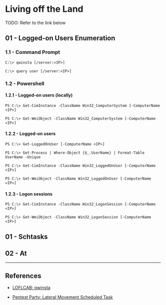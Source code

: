 # Living off the Land

TODO: Refer to the link below

## 01 - Logged-on Users Enumeration

### 1.1 - Command Prompt

```
C:\> qwinsta [/server:<IP>]

C:\> query user [/server:<IP>]
```

### 1.2 - Powershell

#### 1.2.1 - Logged-on users (locally)

```
PS C:\> Get-CimInstance -ClassName Win32_ComputerSystem [-ComputerName <IP>]

PS C:\> Get-WmiObject -ClassName Win32_ComputerSystem [-ComputerName <IP>]
```

#### 1.2.2 - Logged-on users

```
PS C:\> Get-LoggedOnUser [-ComputerName <IP>]

PS C:\> Get-Process | Where-Object {$_.UserName} | Format-Table UserName -Unique

PS C:\> Get-CimInstance -ClassName Win32_LoggedOnUser [-ComputerName <IP>]

PS C:\> Get-WmiObject -ClassName Win32_LoggedOnUser [-ComputerName <IP>]
```

#### 1.2.3 - Logon sessions

```
PS C:\> Get-CimInstance -ClassName Win32_LogonSession [-ComputerName <IP>]

PS C:\> Get-WmiObject -ClassName Win32_LogonSession [-ComputerName <IP>]
```

## 01 - Schtasks

## 02 - At

---
## References

- [LOFLCAB: qwinsta](https://lofl-project.github.io/loflcab/Binaries/qwinsta/)

- [Pentest Party: Lateral Movement Scheduled Task](https://pentest.party/notes/lateral-movement/scheduled-task)
